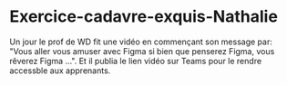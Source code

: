 # Exercice-cadavre-exquis-Nathalie

Un jour le prof de WD fit une vidéo en commençant son message par:
"Vous aller vous amuser avec Figma si bien que penserez Figma, vous rêverez Figma ...".
Et il publia le lien vidéo sur Teams pour le rendre accessble aux apprenants.
